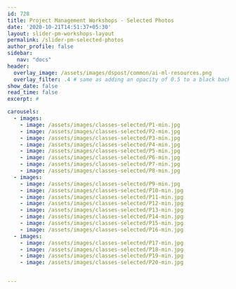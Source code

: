 ```yaml
---
id: 728    
title: Project Management Workshops - Selected Photos
date: '2020-10-21T14:51:37+05:30'
layout: slider-pm-workshops-layout
permalink: /slider-pm-selected-photos
author_profile: false
sidebar:
   nav: "docs"
header:
  overlay_image: /assets/images/dspost/common/ai-ml-resources.png
  overlay_filter: .4 # same as adding an opacity of 0.5 to a black background
show_date: false
read_time: false
excerpt: #

carousels:
  - images: 
    - image: /assets/images/classes-selected/P1-min.jpg
    - image: /assets/images/classes-selected/P2-min.jpg
    - image: /assets/images/classes-selected/P3-min.jpg
    - image: /assets/images/classes-selected/P4-min.jpg
    - image: /assets/images/classes-selected/P5-min.jpg
    - image: /assets/images/classes-selected/P6-min.jpg
    - image: /assets/images/classes-selected/P7-min.jpg
    - image: /assets/images/classes-selected/P8-min.jpg
  - images: 
    - image: /assets/images/classes-selected/P9-min.jpg
    - image: /assets/images/classes-selected/P10-min.jpg
    - image: /assets/images/classes-selected/P11-min.jpg
    - image: /assets/images/classes-selected/P12-min.jpg
    - image: /assets/images/classes-selected/P13-min.jpg
    - image: /assets/images/classes-selected/P14-min.jpg
    - image: /assets/images/classes-selected/P15-min.jpg
    - image: /assets/images/classes-selected/P16-min.jpg
  - images: 
    - image: /assets/images/classes-selected/P17-min.jpg
    - image: /assets/images/classes-selected/P18-min.jpg
    - image: /assets/images/classes-selected/P19-min.jpg
    - image: /assets/images/classes-selected/P20-min.jpg


---    
```


